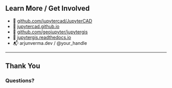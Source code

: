 ## Learn More / Get Involved

- 🔗 [github.com/jupytercad/JupyterCAD](https://github.com/jupytercad/JupyterCAD)  
- 🔗 [jupytercad.github.io](https://jupytercad.github.io/JupyterCAD)  
- 🔗 [github.com/geojupyter/jupytergis](https://github.com/geojupyter/jupytergis)  
- 🔗 [jupytergis.readthedocs.io](https://jupytergis.readthedocs.io)  
- 📬 arjunverma.dev / @your_handle  
---

## Thank You  
### Questions?

<!-- .slide: data-background-color="#000" -->
<!-- .slide: data-transition="zoom" -->
